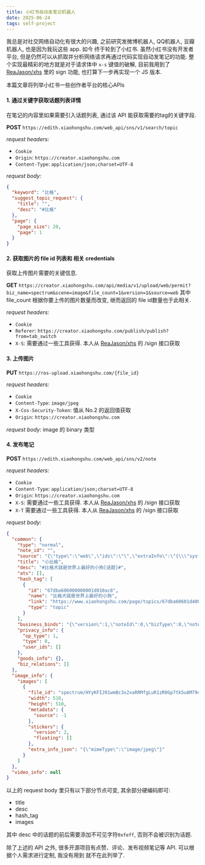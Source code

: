 ```yaml
---
title: 小红书自动发笔记机器人
date: 2025-06-24
tags: self-project
---
```


我总是对社交网络自动化有很大的兴趣, 之前研究发微博机器人, QQ机器人, 豆瓣机器人, 也是因为我玩这些 app. 如今
终于轮到了小红书. 虽然小红书没有开发者平台, 但是仍然可以从抓取并分析网络请求再通过代码实现自动发笔记的功能. 整个实现最精彩的地方就是对于请求体中 `x-s` 键值的破解, 目前我用到了 [ReaJason/xhs](https://github.com/ReaJason/xhs) 里的 sign 功能, 也打算下一步再实现一个 JS 版本.

本篇文章将列举小红书一些创作者平台的核心APIs

#### 1. 通过关键字获取话题列表详情
在笔记的内容里如果需要引入话题列表, 通过该 API 能获取需要的tag的关键字段.

**POST** `https://edith.xiaohongshu.com/web_api/sns/v1/search/topic`

_request headers:_
* `Cookie`
* `Origin`: `https://creator.xiaohongshu.com`
* `Content-Type`: `application/json;charset=UTF-8`

_request body:_
```json
{
  "keyword": "比格",
  "suggest_topic_request": {
    "title": "",
    "desc": "#比格"
  },
  "page": {
    "page_size": 20,
    "page": 1
  }
}
```
#### 2. 获取图片的 file id 列表和 相关 credentials
获取上传图片需要的关键信息.

**GET** `https://creator.xiaohongshu.com/api/media/v1/upload/web/permit?biz_name=spectrum&scene=image&file_count=1&version=1&source=web`
其中 file_count 根据你要上传的图片数量而改变, 继而返回的 file id数量也于此相关.

_request headers:_
* `Cookie`
* `Referer`: `https://creator.xiaohongshu.com/publish/publish?from=tab_switch`
* `X-S`: 需要通过一些工具获得. 本人从 [ReaJason/xhs](https://github.com/ReaJason/xhs) 的 /sign 接口获取

#### 3. 上传图片
**PUT** `https://ros-upload.xiaohongshu.com/{file_id}`

_request headers:_
* `Cookie`
* `Content-Type`: `image/jpeg`
* `X-Cos-Security-Token`: 值从 No.2 的返回值获取
* `Origin`: `https://creator.xiaohongshu.com`

_request body:_
image 的 binary 类型

#### 4. 发布笔记
**POST** `https://edith.xiaohongshu.com/web_api/sns/v2/note`

_request headers:_
* `Cookie`
* `Content-Type`: `application/json;charset=UTF-8`
* `Origin`: `https://creator.xiaohongshu.com`
* `X-S`: 需要通过一些工具获得. 本人从 [ReaJason/xhs](https://github.com/ReaJason/xhs) 的 /sign 接口获取
* `X-T` 需要通过一些工具获得. 本人从 [ReaJason/xhs](https://github.com/ReaJason/xhs) 的 /sign 接口获取

_request body:_

```json
{
  "common": {
    "type": "normal",
    "note_id": "",
    "source": "{\"type\":\"web\",\"ids\":\"\",\"extraInfo\":\"{\\\"systemId\\\":\\\"web\\\"}\"}",
    "title": "小比格",
    "desc": "﻿#比格犬就是世界上最好的小狗[话题]#﻿",
    "ats": [],
    "hash_tag": [
      {
        "id": "67dba606000000001d010ac8",
        "name": "比格犬就是世界上最好的小狗",
        "link": "https://www.xiaohongshu.com/page/topics/67dba60601d4000000000001?naviHidden=yes",
        "type": "topic"
      }
    ],
    "business_binds": "{\"version\":1,\"noteId\":0,\"bizType\":0,\"noteOrderBind\":{},\"notePostTiming\":{},\"noteCollectionBind\":{\"id\":\"\"},\"noteSketchCollectionBind\":{\"id\":\"\"},\"coProduceBind\":{\"enable\":false},\"noteCopyBind\":{\"copyable\":false},\"interactionPermissionBind\":{\"commentPermission\":0},\"optionRelationList\":[]}",
    "privacy_info": {
      "op_type": 1,
      "type": 0,
      "user_ids": []
    },
    "goods_info": {},
    "biz_relations": []
  },
  "image_info": {
    "images": [
      {
        "file_id": "spectrum/HYyKFIJ01wmBc3x2xaRRMfgLuR1zR0Gp7tk5uAM79ccq_kQ",
        "width": 510,
        "height": 510,
        "metadata": {
          "source": -1
        },
        "stickers": {
          "version": 2,
          "floating": []
        },
        "extra_info_json": "{\"mimeType\":\"image/jpeg\"}"
      }
    ]
  },
  "video_info": null
}
```

以上的 request body 里只有以下部分节点可变, 其余部分硬编码即可:
* title
* desc
* hash_tag
* images

其中 desc 中的话题的前后需要添加不可见字符`0xfeff`, 否则不会被识别为话题.

除了上述的 API 之外, 很多开源项目有点赞、评论、发布视频笔记等 API. 可以根据个人需求进行定制, 我没有用到
就不在此列举了.
